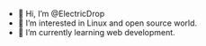 - 👋 Hi, I’m @ElectricDrop
- 👀 I’m interested in Linux and open source world.
- 🌱 I’m currently learning web development.

<!---
ElectricDrop/ElectricDrop is a ✨ special ✨ repository because its `README.md` (this file) appears on your GitHub profile.
You can click the Preview link to take a look at your changes.
--->
